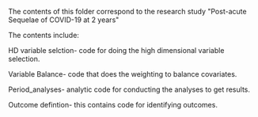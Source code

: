 The contents of this folder correspond to the research study "Post-acute Sequelae of COVID-19 at 2 years"

The contents include:

HD variable selction- code for doing the high dimensional variable selection.

Variable Balance- code that does the weighting to balance covariates.

Period_analyses- analytic code for conducting the analyses to get results.

Outcome defintion- this contains code for identifying outcomes.

